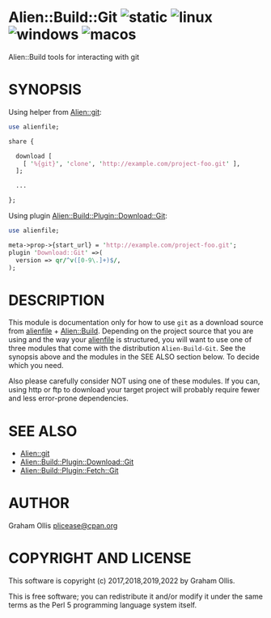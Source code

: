 # Alien::Build::Git ![static](https://github.com/PerlAlien/Alien-Build-Git/workflows/static/badge.svg) ![linux](https://github.com/PerlAlien/Alien-Build-Git/workflows/linux/badge.svg) ![windows](https://github.com/PerlAlien/Alien-Build-Git/workflows/windows/badge.svg) ![macos](https://github.com/PerlAlien/Alien-Build-Git/workflows/macos/badge.svg)

Alien::Build tools for interacting with git

# SYNOPSIS

Using helper from [Alien::git](https://metacpan.org/pod/Alien::git):

```perl
use alienfile;

share {

  download [
    [ '%{git}', 'clone', 'http://example.com/project-foo.git' ],
  ];

  ...

};
```

Using plugin [Alien::Build::Plugin::Download::Git](https://metacpan.org/pod/Alien::Build::Plugin::Download::Git):

```perl
use alienfile;

meta->prop->{start_url} = 'http://example.com/project-foo.git';
plugin 'Download::Git' =>(
  version => qr/^v([0-9\.]+)$/,
);
```

# DESCRIPTION

This module is documentation only for how to use `git` as a download source
from [alienfile](https://metacpan.org/pod/alienfile) + [Alien::Build](https://metacpan.org/pod/Alien::Build).  Depending on the project source that you
are using and the way your [alienfile](https://metacpan.org/pod/alienfile) is structured, you will want to use
one of three modules that come with the distribution `Alien-Build-Git`.
See the synopsis above and the modules in the SEE ALSO section below.  To decide
which you need.

Also please carefully consider NOT using one of these modules.  If you can,
using http or ftp to download your target project will probably require fewer
and less error-prone dependencies.

# SEE ALSO

- [Alien::git](https://metacpan.org/pod/Alien::git)
- [Alien::Build::Plugin::Download::Git](https://metacpan.org/pod/Alien::Build::Plugin::Download::Git)
- [Alien::Build::Plugin::Fetch::Git](https://metacpan.org/pod/Alien::Build::Plugin::Fetch::Git)

# AUTHOR

Graham Ollis <plicease@cpan.org>

# COPYRIGHT AND LICENSE

This software is copyright (c) 2017,2018,2019,2022 by Graham Ollis.

This is free software; you can redistribute it and/or modify it under
the same terms as the Perl 5 programming language system itself.
